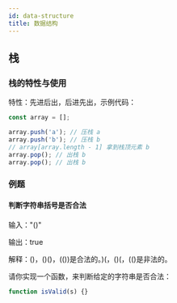 ```yaml
---
id: data-structure
title: 数据结构
---
```


## 栈

### 栈的特性与使用

特性：先进后出，后进先出，示例代码：

```javascript
const array = [];

array.push('a'); // 压栈 a
array.push('b'); // 压栈 b
// array[array.length - 1] 拿到栈顶元素 b
array.pop(); // 出栈 b
array.pop(); // 出栈 b
```

### 例题

#### 判断字符串括号是否合法

输入："()"

输出：true

解释：()，()()，(())是合法的。)(，()(，(()是非法的。

请你实现一个函数，来判断给定的字符串是否合法：

```javascript
function isValid(s) {}
```
